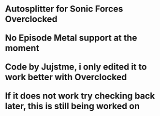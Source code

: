 <h1> <img "![forcesoverclocked](https://github.com/user-attachments/assets/0bc4baef-dea8-4dc6-a51b-474e7885fe78)" 

Autosplitter for Sonic Forces Overclocked

No Episode Metal support at the moment

Code by Jujstme, i only edited it to work better with Overclocked

If it does not work try checking back later, this is still being worked on



